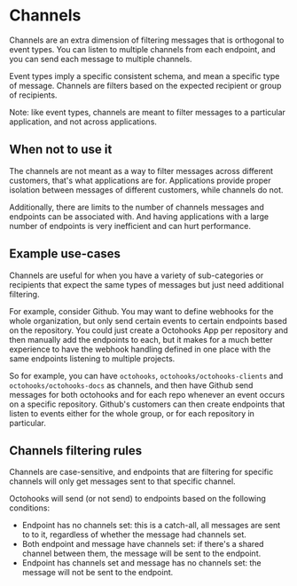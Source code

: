 # Channels

Channels are an extra dimension of filtering messages that is orthogonal to event types. You can listen to multiple channels from each endpoint, and you can send each message to multiple channels.

Event types imply a specific consistent schema, and mean a specific type of message. Channels are filters based on the expected recipient or group of recipients.

Note: like event types, channels are meant to filter messages to a particular application, and not across applications.

## When not to use it

The channels are not meant as a way to filter messages across different customers, that's what applications are for. Applications provide proper isolation between messages of different customers, while channels do not.

Additionally, there are limits to the number of channels messages and endpoints can be associated with. And having applications with a large number of endpoints is very inefficient and can hurt performance.

## Example use-cases

Channels are useful for when you have a variety of sub-categories or recipients that expect the same types of messages but just need additional filtering.

For example, consider Github. You may want to define webhooks for the whole organization, but only send certain events to certain endpoints based on the repository. You could just create a Octohooks App per repository and then manually add the endpoints to each, but it makes for a much better experience to have the webhook handling defined in one place with the same endpoints listening to multiple projects.

So for example, you can have `octohooks`, `octohooks/octohooks-clients` and `octohooks/octohooks-docs` as channels, and then have Github send messages for both octohooks and for each repo whenever an event occurs on a specific repository. Github's customers can then create endpoints that listen to events either for the whole group, or for each repository in particular.

## Channels filtering rules

Channels are case-sensitive, and endpoints that are filtering for specific channels will only get messages sent to that specific channel.

Octohooks will send (or not send) to endpoints based on the following conditions:

* Endpoint has no channels set: this is a catch-all, all messages are sent to to it, regardless of whether the message had channels set.
* Both endpoint and message have channels set: if there's a shared channel between them, the message will be sent to the endpoint.
* Endpoint has channels set and message has no channels set: the message will not be sent to the endpoint.